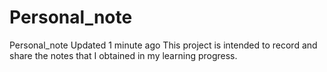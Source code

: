 # Personal_note
Personal_note  Updated 1 minute ago This project is intended to record and share the notes that I obtained in my learning progress.
